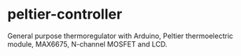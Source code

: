 # peltier-controller

General purpose thermoregulator with Arduino, Peltier thermoelectric module, MAX6675, N-channel MOSFET and LCD.

